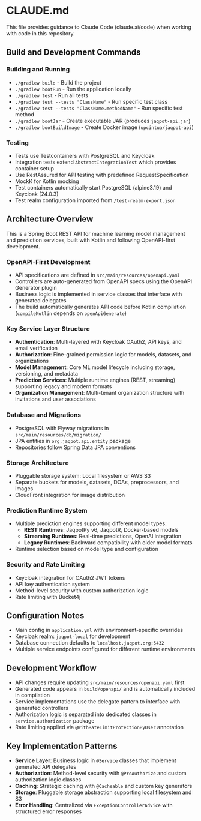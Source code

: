 # CLAUDE.md

This file provides guidance to Claude Code (claude.ai/code) when working with code in this repository.

## Build and Development Commands

### Building and Running
- `./gradlew build` - Build the project
- `./gradlew bootRun` - Run the application locally
- `./gradlew test` - Run all tests
- `./gradlew test --tests "ClassName"` - Run specific test class
- `./gradlew test --tests "ClassName.methodName"` - Run specific test method
- `./gradlew bootJar` - Create executable JAR (produces `jaqpot-api.jar`)
- `./gradlew bootBuildImage` - Create Docker image (`upcintua/jaqpot-api`)

### Testing
- Tests use Testcontainers with PostgreSQL and Keycloak
- Integration tests extend `AbstractIntegrationTest` which provides container setup
- Use RestAssured for API testing with predefined RequestSpecification
- MockK for Kotlin mocking
- Test containers automatically start PostgreSQL (alpine3.19) and Keycloak (24.0.3)
- Test realm configuration imported from `/test-realm-export.json`

## Architecture Overview

This is a Spring Boot REST API for machine learning model management and prediction services, built with Kotlin and following OpenAPI-first development.

### OpenAPI-First Development
- API specifications are defined in `src/main/resources/openapi.yaml`
- Controllers are auto-generated from OpenAPI specs using the OpenAPI Generator plugin
- Business logic is implemented in service classes that interface with generated delegates
- The build automatically generates API code before Kotlin compilation (`compileKotlin` depends on `openApiGenerate`)

### Key Service Layer Structure
- **Authentication**: Multi-layered with Keycloak OAuth2, API keys, and email verification
- **Authorization**: Fine-grained permission logic for models, datasets, and organizations
- **Model Management**: Core ML model lifecycle including storage, versioning, and metadata
- **Prediction Services**: Multiple runtime engines (REST, streaming) supporting legacy and modern formats
- **Organization Management**: Multi-tenant organization structure with invitations and user associations

### Database and Migrations
- PostgreSQL with Flyway migrations in `src/main/resources/db/migration/`
- JPA entities in `org.jaqpot.api.entity` package
- Repositories follow Spring Data JPA conventions

### Storage Architecture
- Pluggable storage system: Local filesystem or AWS S3
- Separate buckets for models, datasets, DOAs, preprocessors, and images
- CloudFront integration for image distribution

### Prediction Runtime System
- Multiple prediction engines supporting different model types:
  - **REST Runtimes**: JaqpotPy v6, JaqpotR, Docker-based models
  - **Streaming Runtimes**: Real-time predictions, OpenAI integration
  - **Legacy Runtimes**: Backward compatibility with older model formats
- Runtime selection based on model type and configuration

### Security and Rate Limiting
- Keycloak integration for OAuth2 JWT tokens
- API key authentication system
- Method-level security with custom authorization logic
- Rate limiting with Bucket4j

## Configuration Notes
- Main config in `application.yml` with environment-specific overrides
- Keycloak realm: `jaqpot-local` for development
- Database connection defaults to `localhost.jaqpot.org:5432`
- Multiple service endpoints configured for different runtime environments

## Development Workflow
- API changes require updating `src/main/resources/openapi.yaml` first
- Generated code appears in `build/openapi/` and is automatically included in compilation
- Service implementations use the delegate pattern to interface with generated controllers
- Authorization logic is separated into dedicated classes in `service.authorization` package
- Rate limiting applied via `@WithRateLimitProtectionByUser` annotation

## Key Implementation Patterns
- **Service Layer**: Business logic in `@Service` classes that implement generated API delegates
- **Authorization**: Method-level security with `@PreAuthorize` and custom authorization logic classes
- **Caching**: Strategic caching with `@Cacheable` and custom key generators
- **Storage**: Pluggable storage abstraction supporting local filesystem and S3
- **Error Handling**: Centralized via `ExceptionControllerAdvice` with structured error responses